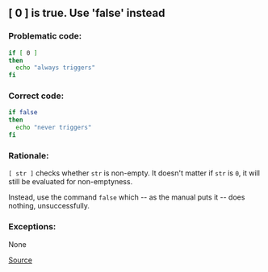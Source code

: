 ## [ 0 ] is true. Use 'false' instead

### Problematic code:

```sh
if [ 0 ]
then
  echo "always triggers"
fi
```

### Correct code:

```sh
if false
then
  echo "never triggers"
fi
```

### Rationale:

`[ str ]` checks whether `str` is non-empty. It doesn't matter if `str` is `0`, it will still be evaluated for non-emptyness.

Instead, use the command `false` which -- as the manual puts it -- does nothing, unsuccessfully.

### Exceptions:

None

[Source](https://github.com/koalaman/shellcheck/wiki/SC2159)

